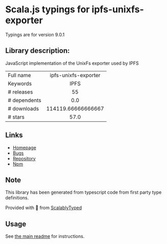 
# Scala.js typings for ipfs-unixfs-exporter

Typings are for version 9.0.1

## Library description:
JavaScript implementation of the UnixFs exporter used by IPFS

|                    |                 |
| ------------------ | :-------------: |
| Full name          | ipfs-unixfs-exporter |
| Keywords           | IPFS |
| # releases         | 55 |
| # dependents       | 0.0 |
| # downloads        | 114119.66666666667 |
| # stars            | 57.0 |

## Links
- [Homepage](https://github.com/ipfs/js-ipfs-unixfs/tree/master/packages/ipfs-unixfs-exporter#readme)
- [Bugs](https://github.com/ipfs/js-ipfs-unixfs/issues)
- [Repository](https://github.com/ipfs/js-ipfs-unixfs)
- [Npm](https://www.npmjs.com/package/ipfs-unixfs-exporter)
    


## Note
This library has been generated from typescript code from first party type definitions.

Provided with :purple_heart: from [ScalablyTyped](https://github.com/oyvindberg/ScalablyTyped)

## Usage
See [the main readme](../../readme.md) for instructions.


